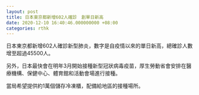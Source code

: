 ```yaml
---
layout: post
title: 日本東京都新增602人確診　創單日新高
date: 2020-12-10 16:40:46.000000000 +08:00
categories: rthk
---
```


日本東京都新增602人確診新型肺炎，數字是自疫情以來的單日新高，總確診人數增至超過45500人。

另外，日本最快會在明年3月開始接種新型冠狀病毒疫苗，厚生勞動省會安排在醫療機構、保健中心、體育館和活動會場進行接種。

當局希望提供約1萬個儲存冷凍櫃，配備給地區的接種場所。
